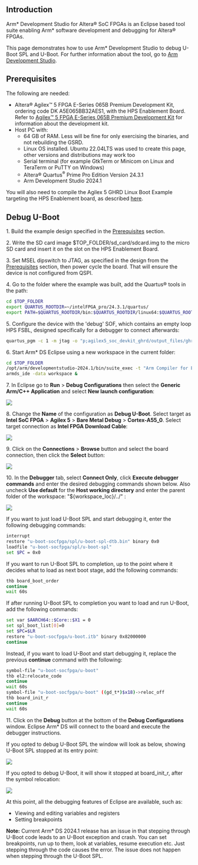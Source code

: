 ## Introduction

Arm* Development Studio for Altera® SoC FPGAs is an Eclipse based tool suite enabling Arm* software development and debugging for Altera® FPGAs.

This page demonstrates how to use Arm* Development Studio to debug U-Boot SPL and U-Boot. For further information about the tool, go to [Arm Development Studio](https://developer.arm.com/Tools%20and%20Software/Arm%20Development%20Studio).

## Prerequisites

The following are needed:

- Altera® Agilex™ 5 FPGA E-Series 065B Premium Development Kit, ordering code DK A5E065BB32AES1, with the HPS Enablement Board. Refer to [Agilex™ 5 FPGA E-Series 065B Premium Development Kit](https://www.intel.com/content/www/us/en/products/details/fpga/development-kits/agilex/a5e065b-premium.html) for information about the development kit.
- Host PC with:
  - 64 GB of RAM. Less will be fine for only exercising the binaries, and not rebuilding the GSRD.
  - Linux OS installed. Ubuntu 22.04LTS was used to create this page, other versions and distributions may work too
  - Serial terminal (for example GtkTerm or Minicom on Linux and TeraTerm or PuTTY on Windows)
  - Altera® Quartus<sup>&reg;</sup> Prime Pro Edition Version 24.3.1
  - Arm Development Studio 2024.1

You will also need to compile the Agilex 5 GHRD Linux Boot Example targeting the HPS Enablement board, as described [here](https://altera-fpga.github.io/rel-24.3.1/embedded-designs/agilex-5/e-series/premium/boot-examples/ug-linux-boot-agx5e-premium/#boot-from-sd-card). 

## Debug U-Boot

1\. Build the example design specified in the [Prerequisites](#prerequisites) section.

2\. Write the SD card image $TOP_FOLDER/sd_card/sdcard.img to the micro SD card and insert it on the slot on the HPS Enablement Board.

3\. Set MSEL dipswitch to JTAG, as specified in the design from the [Prerequisites](#prerequisites) section, then power cycle the board. That will ensure the device is not configured from QSPI.

4\. Go to the folder where the example was built, add the Quartus® tools in the path:

```bash
cd $TOP_FOLDER
export QUARTUS_ROOTDIR=~/intelFPGA_pro/24.3.1/quartus/
export PATH=$QUARTUS_ROOTDIR/bin:$QUARTUS_ROOTDIR/linux64:$QUARTUS_ROOTDIR/../qsys/bin
```
5\. Configure the device with the 'debug' SOF, which contains an empty loop HPS FSBL, designed specifically for a debugger to connect afterwards:

```bash
quartus_pgm -c 1 -m jtag -o "p;agilex5_soc_devkit_ghrd/output_files/ghrd_a5ed065bb32ae6sr0_hps_debug.sof"
```

6\. Start Arm* DS Eclipse using a new workspace in the current folder:

```bash
cd $TOP_FOLDER
/opt/arm/developmentstudio-2024.1/bin/suite_exec -t "Arm Compiler for Embedded 6" bash
armds_ide -data workspace &
```

7\. In Eclipse go to **Run** > **Debug Configurations** then select the **Generic Arm/C++ Application** and select **New launch configuration**: 

![](images/01-new-lauch-config.png)

8\. Change the **Name** of the configuration as **Debug U-Boot**. Select target as **Intel SoC FPGA** > **Agilex 5** > **Bare Metal Debug** > **Cortex-A55_0**. Select target connection as **Intel FPGA Download Cable**:

![](images/02-connection.png)

9\. Click on the **Connections** > **Browse** button and select the board connection, then click the **Select** button:

![](images/03-debug-cable-selection.png)

10\. In the **Debugger** tab, select **Connect Only**, click **Execute debugger commands** and enter the desired debugging commands shown below. Also uncheck **Use default** for the **Host working directory** and enter the parent folder of the workspace: "${workspace_loc}/../" :

![](images/04-debugger-config.png)

If you want to just load U-Boot SPL and start debugging it, enter the following debugging commands:

```bash
interrupt
restore "u-boot-socfpga/spl/u-boot-spl-dtb.bin" binary 0x0
loadfile "u-boot-socfpga/spl/u-boot-spl"
set $PC = 0x0
```

If you want to run U-Boot SPL to completion, up to the point where it decides what to load as next boot stage, add the following commands:

```bash
thb board_boot_order
continue
wait 60s
```

If after running U-Boot SPL to completion you want to load and run U-Boot, add the following commands:

```bash
set var $AARCH64::$Core::$X1 = 0
set spl_boot_list[0]=0
set $PC=$LR
restore "u-boot-socfpga/u-boot.itb" binary 0x82000000
continue
```

Instead, if you want to load U-Boot and start debugging it, replace the previous **continue** command with the following:

```bash
symbol-file "u-boot-socfpga/u-boot" 
thb el2:relocate_code
continue
wait 60s
symbol-file "u-boot-socfpga/u-boot" ((gd_t*)$x18)->reloc_off
thb board_init_r
continue
wait 60s
```

11\. Click on the **Debug** button at the bottom of the **Debug Configurations** window. Eclipse Arm* DS will connect to the board and execute the debugger instructions.

If you opted to debug U-Boot SPL the window will look as below, showing U-Boot SPL stopped at its entry point:

![](images/05-spl-started.png)

If you opted to debug U-Boot, it will show it stopped at board_init_r, after the symbol relocation:

![](images/06-u-boot-started.png)

At this point, all the debugging features of Eclipse are available, such as:

* Viewing and editing variables and registers
* Setting breakpoints


**Note:** Current Arm* DS 2024.1 release has an issue in that stepping through U-Boot code leads to an U-Boot exception and crash. You can set breakpoints, run up to them, look at variables, resume execution etc. Just stepping through the code causes the error. The issue does not happen when stepping through the U-Boot SPL.